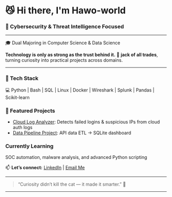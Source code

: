# 😼 Hi there, I'm Hawo-world

### 🧠  Cybersecurity & Threat Intelligence Focused

---

🎓 Dual Majoring in Computer Science & Data Science 

**Technology is only as strong as the trust behind it.**
👾 **jack of all trades**, turning curiosity into practical projects across domains. 

--- 

### 🧰 Tech Stack
💻 Python | Bash | SQL | Linux | Docker | Wireshark | Splunk | Pandas | Scikit-learn  


### 🚀 Featured Projects
-  [Cloud Log Analyzer](https://github.com/Hawo-world/cloud-log-analyzer): Detects failed logins & suspicious IPs from cloud auth logs   
-  [Data Pipeline Project](https://github.com/Hawo-world/cloud-data-pipeline): API data ETL → SQLite dashboard  

###  Currently Learning
SOC automation, malware analysis, and advanced Python scripting  

📫 **Let’s connect:** [LinkedIn](www.linkedin.com/in/haw0) | [Email Me](hawo_world@protonmail.com) 
 

---

> “Curiosity didn’t kill the cat — it made it smarter.” 🐾  

---
